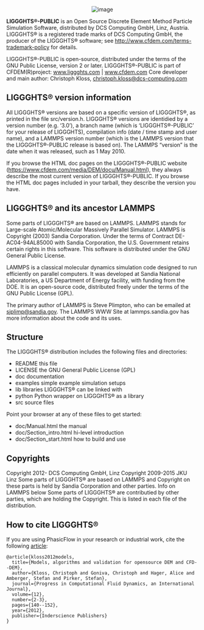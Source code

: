 <div align ="center">

![image](https://github.com/rikytogni/tutorial_git/assets/43726876/2b94ee44-d8fb-4b1e-b719-7dbbef5b7503)

</div>

**LIGGGHTS®-PUBLIC** is an Open Source Discrete Element Method Particle Simulation Software, distributed by DCS Computing GmbH, Linz, Austria.
LIGGGHTS® is a registered trade marks of DCS Computing GmbH, the producer of the LIGGGHTS® software; see http://www.cfdem.com/terms-trademark-policy for details.

</div>

LIGGGHTS®-PUBLIC is open-source, distributed under the terms of the GNU Public License, version 2 or later. LIGGGHTS®-PUBLIC is part of CFDEM(R)project: www.liggghts.com | www.cfdem.com
Core developer and main author: Christoph Kloss, christoph.kloss@dcs-computing.com

## LIGGGHTS® version information
All LIGGGHTS® versions are based on a specific version of LIGGGHTS®, as printed in the file src/version.h. LIGGGHTS® versions are identidied by a version number (e.g. ‘3.0’), a branch name (which is ‘LIGGGHTS®-PUBLIC’ for your release of LIGGGHTS), compilation info (date / time stamp and user name), and a LAMMPS version number (which is the LAMMPS version that the LIGGGHTS®-PUBLIC release is based on). The LAMMPS “version” is the date when it was released, such as 1 May 2010.

</div>

If you browse the HTML doc pages on the LIGGGHTS®-PUBLIC website (https://www.cfdem.com/media/DEM/docu/Manual.html), they always describe the most current version of LIGGGHTS®-PUBLIC. If you browse the HTML doc pages included in your tarball, they describe the version you have.

## LIGGGHTS® and its ancestor LAMMPS
Some parts of LIGGGHTS® are based on LAMMPS. LAMMPS stands for Large-scale Atomic/Molecular Massively Parallel Simulator. 
LAMMPS is Copyright (2003) Sandia Corporation.  Under the terms of Contract DE-AC04-94AL85000 with Sandia Corporation, the U.S. Government retains certain rights in this software.  This software is distributed under the GNU General Public License. 

</div>

LAMMPS is a classical molecular dynamics simulation code designed to run efficiently on parallel computers. It was developed at Sandia National Laboratories, a US Department of Energy facility, with funding from the DOE.  It is an open-source code, distributed freely under the terms of the GNU Public License (GPL).

</div>

The primary author of LAMMPS is Steve Plimpton, who can be emailed at sjplimp@sandia.gov.  The LAMMPS WWW Site at lammps.sandia.gov has more information about the code and its uses.

## Structure
The LIGGGHTS® distribution includes the following files and directories:

* README          this file
* LICENSE         the GNU General Public License (GPL)
* doc             documentation
* examples        simple example simulation setups
* lib             libraries LIGGGHTS® can be linked with
* python          Python wrapper on LIGGGHTS® as a library
* src             source files

Point your browser at any of these files to get started:

* doc/Manual.html	           the manual
* doc/Section_intro.html	   hi-level introduction
* doc/Section_start.html	   how to build and use

## Copyrights
Copyright 2012-     DCS Computing GmbH, Linz
Copyright 2009-2015 JKU Linz
Some parts of LIGGGHTS® are based on LAMMPS and Copyright on these
parts is held by Sandia Corporation and other parties. Info on LAMMPS below
Some parts of LIGGGHTS® are contributied by other parties, which are
holding the Copyright. This is listed in each file of the distribution.

## How to cite LIGGGHTS®
If you are using PhasicFlow in your research or industrial work, cite the following [article](https://www.researchgate.net/profile/Stefan-Pirker/publication/264439676_Models_algorithms_and_validation_for_opensource_DEM_and_CFD-DEM/links/56af5af108ae28588c62fd16/Models-algorithms-and-validation-for-opensource-DEM-and-CFD-DEM.pdf):
```
@article{kloss2012models,
  title={Models, algorithms and validation for opensource DEM and CFD--DEM},
  author={Kloss, Christoph and Goniva, Christoph and Hager, Alice and Amberger, Stefan and Pirker, Stefan},
  journal={Progress in Computational Fluid Dynamics, an International Journal},
  volume={12},
  number={2-3},
  pages={140--152},
  year={2012},
  publisher={Inderscience Publishers}
}
